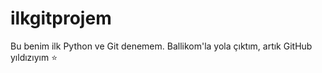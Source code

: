 # ilkgitprojem
Bu benim ilk Python ve Git denemem. Ballikom'la yola çıktım, artık GitHub yıldızıyım ⭐
